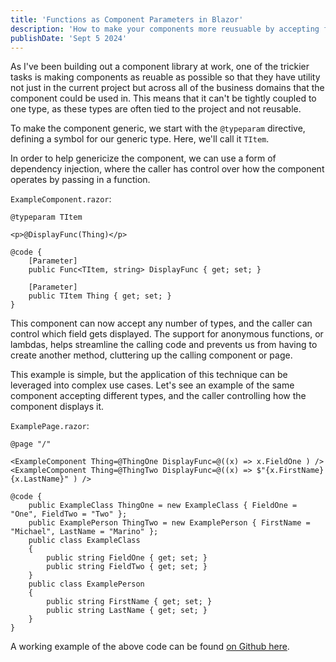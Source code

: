 ```yaml
---
title: 'Functions as Component Parameters in Blazor'
description: 'How to make your components more reusuable by accepting functions as parameters'
publishDate: 'Sept 5 2024'
---
```


As I've been building out a component library at work, one of the trickier tasks is making components as reuable as possible so that they have utility not just in the current project but across all of the business domains that the component could be used in. This means that it can't be tightly coupled to one type, as these types are often tied to the project and not reusable.

To make the component generic, we start with the `@typeparam` directive, defining a symbol for our generic type. Here, we'll call it `TItem`.

In order to help genericize the component, we can use a form of dependency injection, where the caller has control over how the component operates by passing in a function.

`ExampleComponent.razor`:

```razor
@typeparam TItem

<p>@DisplayFunc(Thing)</p>

@code {
    [Parameter]
    public Func<TItem, string> DisplayFunc { get; set; }

    [Parameter]
    public TItem Thing { get; set; }
}
```

This component can now accept any number of types, and the caller can control which field gets displayed. The support for anonymous functions, or lambdas, helps streamline the calling code and prevents us from having to create another method, cluttering up the calling component or page.

This example is simple, but the application of this technique can be leveraged into complex use cases. Let's see an example of the same component accepting different types, and the caller controlling how the component displays it.

`ExamplePage.razor`:

```razor
@page "/"

<ExampleComponent Thing=@ThingOne DisplayFunc=@((x) => x.FieldOne ) />
<ExampleComponent Thing=@ThingTwo DisplayFunc=@((x) => $"{x.FirstName} {x.LastName}" ) />

@code {
    public ExampleClass ThingOne = new ExampleClass { FieldOne = "One", FieldTwo = "Two" };
    public ExamplePerson ThingTwo = new ExamplePerson { FirstName = "Michael", LastName = "Marino" };
    public class ExampleClass
    {
        public string FieldOne { get; set; }
        public string FieldTwo { get; set; }
    }
    public class ExamplePerson
    {
        public string FirstName { get; set; }
        public string LastName { get; set; }
    }
}
```

A working example of the above code can be found [on Github here](https://github.com/memarino92/func-param).
